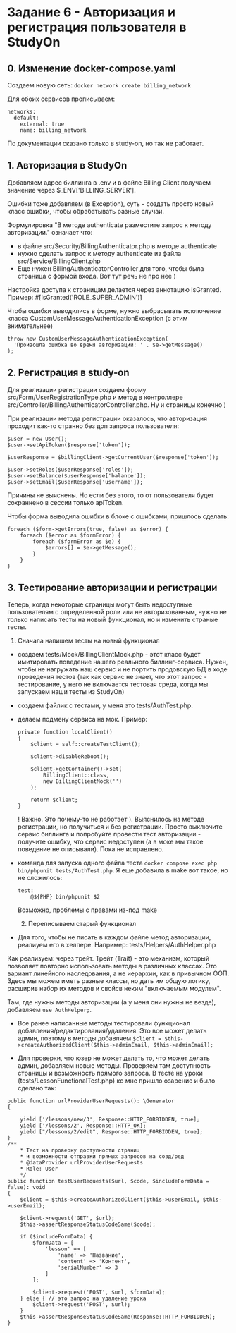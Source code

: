 # Задание 6 - Авторизация и регистрация пользователя в StudyOn

## 0. Изменение docker-compose.yaml

Создаем новую сеть: `docker network create billing_network`

Для обоих сервисов прописываем:
```
networks:
  default:
    external: true
    name: billing_network
```
По документации сказано только в study-on, но так не работает. 

## 1. Авторизация в StudyOn

Добавляем адрес биллинга в .env и в файле Billing Client получаем значение через $_ENV\['BILLING_SERVER'\].

Ошибки тоже добавляем (в Exception), суть - создать просто новый класс ошибки, чтобы обрабатывать разные случаи.

Формулировка "В методе  authenticate разместите запрос к методу авторизации." означает что:
- в файле src/Security/BillingAuthenticator.php в методе authenticate 
- нужно сделать запрос к методу authenticate из файла src/Service/BillingClient.php
- Еще нужен BillingAuthenticatorController для того, чтобы была страница с формой входа. Вот тут речь не про нее )

Настройка доступа к страницам делается через аннотацию IsGranted. Пример:  #\[IsGranted('ROLE_SUPER_ADMIN')\]

Чтобы ошибки выводились в форме, нужно выбрасывать исключение класса CustomUserMessageAuthenticationException (с этим внимательнее)
```
throw new CustomUserMessageAuthenticationException(
  'Произошла ошибка во время авторизации: ' . $e->getMessage()
);
```

## 2. Регистрация в study-on

Для реализации регистрации создаем форму src/Form/UserRegistrationType.php и метод в контроллере src/Controller/BillingAuthenticatorController.php. Ну и страницы конечно )

При реализации метода регистрации оказалось, что авторизация проходит как-то странно без доп запроса пользователя:
```
$user = new User();
$user->setApiToken($response['token']);

$userResponse = $billingClient->getCurrentUser($response['token']);

$user->setRoles($userResponse['roles']);
$user->setBalance($userResponse['balance']);
$user->setEmail($userResponse['username']);
```
Причины не выяснены. Но если без этого, то от пользователя будет сохраннено в сессии только apiToken.

Чтобы форма выводила ошибки в блоке с ошибками, пришлось сделать:
```
foreach ($form->getErrors(true, false) as $error) {
    foreach ($error as $formError) {
        foreach ($formError as $e) {
            $errors[] = $e->getMessage();
        }
    }
}
```

## 3. Тестирование авторизации и регистрации

Теперь, когда некоторые страницы могут быть недоступные пользователям с определенной роли или не авторизованным, нужно не только написать тесты на новый функционал, но и изменить страные тесты. 

  1. Сначала напишем тесты на новый функционал

- создаем tests/Mock/BillingClientMock.php - этот класс будет имитировать поведение нашего реального биллинг-сервиса. Нужен, чтобы не нагружать наш сервис и не портить продовскую БД в ходе проведения тестов (так как сервис не знает, что этот запрос - тестирование, у него не включается тестовая среда, когда мы запускаем наши тесты из StudyOn)
- создаем файлик с тестами, у меня это tests/AuthTest.php.
- делаем подмену сервиса на мок. Пример:
    ```
    private function localClient()
    {
        $client = self::createTestClient();

        $client->disableReboot();

        $client->getContainer()->set(
            BillingClient::class,
            new BillingClientMock('')
        );

        return $client;
    }
    ```
    ! Важно. Это почему-то не работает ). Выяснилось на методе регистрации, но получиться и без регистрации. Просто выключите сервис биллинга и попробуйте провести тест авторизации - получите ошибку, что сервис недоступен (а в моке мы такое поведение не описывали). Пока не исправлено.
- команда для запуска одного файла теста `docker compose exec php bin/phpunit tests/AuthTest.php`. Я еще добавила в make вот такое, но не сложилось:
    ```
    test: 
        @${PHP} bin/phpunit $2
    ```
    Возможно, проблемы с правами из-под make

  2. Переписываем старый функционал
- Для того, чтобы не писать в каждом файле метод авторизации, реалиуем его в хелпере. Например: tests/Helpers/AuthHelper.php

Как реализуем: через трейт. Трейт (Trait) - это механизм, который позволяет повторно использовать методы в различных классах. Это вариант линейного наследования, а не иерархии, как в привычном ООП. Здесь мы можем иметь разные классы, но дать им общую логику, расширив набор их методов и свойсв неким "включаемым модулем". 

Там, где нужны методы авторизации (а у меня они нужны не везде), добавляем `use AuthHelper;`. 

- Все ранее написанные методы тестировали функционал добавления/редактирования/удаления. Это все может делать админ, поэтому в методы добавляем `$client = $this->createAuthorizedClient($this->adminEmail, $this->adminEmail);`

- Для проверки, что юзер не может делать то, что может делать админ, добавляем новые методы. Проверяем там доступность страницы и возможность прямого запроса. В тесте на уроки (tests/LessonFunctionalTest.php) ко мне пришло озарение и было сделано так: 
```
public function urlProviderUserRequests(): \Generator
{
    
    yield ['/lessons/new/3', Response::HTTP_FORBIDDEN, true];
    yield ['/lessons/2', Response::HTTP_OK];
    yield ["/lessons/2/edit", Response::HTTP_FORBIDDEN, true];
}
/**
    * Тест на проверку доступности страниц
    * и возможности отправки прямых запросов на созд/ред
    * @dataProvider urlProviderUserRequests
    * Role: User
    */
public function testUserRequests($url, $code, $includeFormData = false): void
{
    $client = $this->createAuthorizedClient($this->userEmail, $this->userEmail);

    $client->request('GET', $url);
    $this->assertResponseStatusCodeSame($code);

    if ($includeFormData) {
        $formData = [
            'lesson' => [
                'name' => 'Название',
                'content' => 'Контент',
                'serialNumber' => 3
            ]
        ];

        $client->request('POST', $url, $formData);
    } else { // это запрос на удаление урока
        $client->request('POST', $url);
    }
    $this->assertResponseStatusCodeSame(Response::HTTP_FORBIDDEN);
}
```